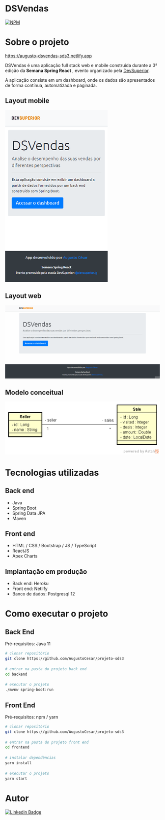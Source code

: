# DSVendas 
[![NPM](https://img.shields.io/npm/l/react)](https://github.com/AugustoCesar/projeto-sds3/blob/master/LICENSE) 

# Sobre o projeto

https://augusto-dsvendas-sds3.netlify.app

DSVendas é uma aplicação full stack web e mobile construída durante a 3ª edição da **Semana Spring React** , evento organizado pela [DevSuperior](https://devsuperior.com "Site da DevSuperior").

A aplicação consiste em um dashboard, onde os dados são apresentados de forma contínua, automatizada e paginada.

## Layout mobile
![Mobile 1](https://github.com/AugustoCesar/assets/blob/main/sds3/mobile.gif)

## Layout web
![Web 1](https://github.com/AugustoCesar/assets/blob/main/sds3/desktop.gif)

## Modelo conceitual
![Modelo Conceitual](https://github.com/AugustoCesar/assets/blob/main/sds3/sds3-mc.png)

# Tecnologias utilizadas
## Back end
- Java
- Spring Boot
- Spring Data JPA
- Maven
## Front end
- HTML / CSS / Bootstrap / JS / TypeScript
- ReactJS
- Apex Charts
## Implantação em produção
- Back end: Heroku
- Front end: Netlify
- Banco de dados: Postgresql 12

# Como executar o projeto

## Back End
Pré-requisitos: Java 11

```bash
# clonar repositório
git clone https://github.com/AugustoCesar/projeto-sds3

# entrar na pasta do projeto back end
cd backend

# executar o projeto
./mvnw spring-boot:run
```

## Front End
Pré-requisitos: npm / yarn

```bash
# clonar repositório
git clone https://github.com/AugustoCesar/projeto-sds3

# entrar na pasta do projeto front end
cd frontend

# instalar dependências
yarn install

# executar o projeto
yarn start
```

# Autor

[![Linkedin Badge](https://img.shields.io/badge/augusto&nbsp;cesar-%230077B5.svg?&style=for-the-badge&logo=linkedin&logoColor=white)](https://www.linkedin.com/in/augusto-cesar-fn/)
